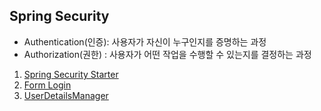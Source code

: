 ## Spring Security
- Authentication(인증): 사용자가 자신이 누구인지를 증명하는 과정
- Authorization(권한) : 사용자가 어떤 작업을 수행할 수 있는지를 결정하는 과정   

1. [Spring Security Starter](1.Spring_Security_Starter.md)
2. [Form Login](2.Form_Login.md)
3. [UserDetailsManager](3.UserDetailsManager.md)